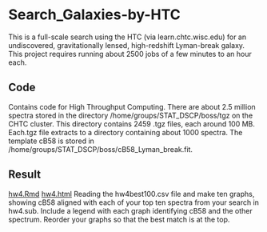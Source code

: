 # Search_Galaxies-by-HTC
This is a full-scale search using the HTC (via learn.chtc.wisc.edu) for an undiscovered, gravitationally lensed, high-redshift Lyman-break galaxy. This project requires running about 2500 jobs of a few minutes to an hour each. 

## Code 
Contains code for High Throughput Computing.
There are about 2.5 million spectra stored in the directory /home/groups/STAT_DSCP/boss/tgz on the CHTC cluster. This directory contains 2459 .tgz files, each around 100 MB. Each.tgz file extracts to a directory containing about 1000 spectra. The template cB58 is stored in /home/groups/STAT_DSCP/boss/cB58_Lyman_break.fit.

## Result
[hw4.Rmd](Result/hw4.Rmd)  [hw4.html](Result/hw4.html) Reading the hw4best100.csv file and make ten graphs, showing cB58 aligned with each of your top ten spectra from your search in hw4.sub. Include a legend with each graph identifying cB58 and the other spectrum. Reorder your graphs so that the best match is at the top.

